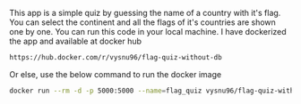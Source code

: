 This app is a simple quiz by guessing the name of a country with it's flag. You can select the continent and all the flags of it's countries are shown one by one.
You can run this code in your local machine. 
I have dockerized the app and available at docker hub 
```sh
https://hub.docker.com/r/vysnu96/flag-quiz-without-db
```
Or else, use the below command to run the docker image
```sh
docker run --rm -d -p 5000:5000 --name=flag_quiz vysnu96/flag-quiz-without-db:80
```
